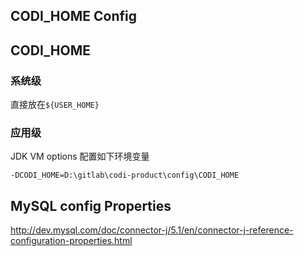 CODI\_HOME Config
-----------------

CODI\_HOME
----------

### 系统级

直接放在`${USER_HOME}`

### 应用级

JDK VM options 配置如下环境变量

`-DCODI_HOME=D:\gitlab\codi-product\config\CODI_HOME`

MySQL config Properties
-----------------------

<http://dev.mysql.com/doc/connector-j/5.1/en/connector-j-reference-configuration-properties.html>
